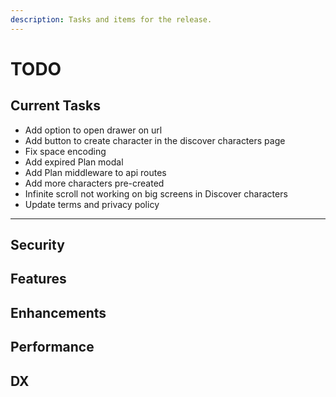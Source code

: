 ```yaml
---
description: Tasks and items for the release.
---
```


# TODO

## Current Tasks

- Add option to open drawer on url
- Add button to create character in the discover characters page
- Fix space encoding
- Add expired Plan modal
- Add Plan middleware to api routes
- Add more characters pre-created
- Infinite scroll not working on big screens in Discover characters
- Update terms and privacy policy

---

## Security

## Features

## Enhancements

## Performance

## DX
